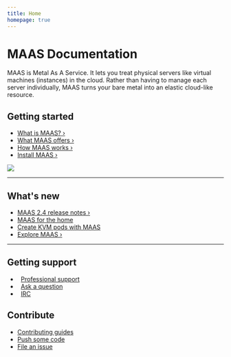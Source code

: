 ```yaml
---
title: Home
homepage: true
---
```


<div class="p-strip--image is-dark" style="background-image: url('https://assets.ubuntu.com/v1/a328d904-MAAS-background-desktop-large-screen.png')">
    <div class="p-content__row">
        <div class="col-8">
            <h1>MAAS Documentation</h1>
            <p>MAAS is Metal As A Service. It lets you treat physical servers like virtual machines (instances) in the cloud. Rather than having to manage each server individually, MAAS turns your bare metal into an elastic cloud-like resource.</p>
        </div>
    </div>
</div>
<div class="p-strip">
    <div class="p-content__row" style="max-width: 80em">
        <div class="u-equal-height">
            <div class="col-6">
                <h2>Getting started</h2>
                <ul class="p-list">
                    <li class="p-list__item"><a href="/en/intro-what-is-maas">What is MAAS?&nbsp;&rsaquo;</a></li>
                    <li class="p-list__item"><a href="/en/intro-what-is-maas#what-maas-offers">What MAAS offers&nbsp;&rsaquo;</a></li>
                    <li class="p-list__item"><a href="/en/intro-what-is-maas#how-maas-works">How MAAS works&nbsp;&rsaquo;</a></li>
                    <li class="p-list__item"><a href="/en/installconfig-snap-install">Install MAAS&nbsp;&rsaquo;</a></li>
                </ul>
            </div>
            <div class="col-6">
                <img style="max-height: 20rem;" src="https://assets.ubuntu.com/v1/be6bd70c-Keep+an+eye+on+your+hardware+-+hardware+tests+list.jpg">
            </div>
        </div>
        <hr class="is-deep">
        <div>
            <h2>What's new</h2>
            <ul class="p-list">
                <li class="p-list__item"><a href="/en/release-notes">MAAS 2.4 release notes&nbsp;&rsaquo;</a></li>
                <li class="p-list__item"><a href="https://blog.ubuntu.com/2018/03/06/maas-for-the-home">MAAS for the home</a></li>
                <li class="p-list__item"><a href="https://tutorials.ubuntu.com/tutorial/create-kvm-pods-with-maas#0">Create KVM pods with MAAS</a></li>
                <li class="p-list__item"><a href="/en/intro-explore">Explore MAAS&nbsp;&rsaquo;</a></li>
            </ul>
        </div>
        <hr class="is-deep">
        <div class="u-equal-height">
            <div class="col-6">
                <h2>Getting support</h2>
                <ul class="p-list">
                    <li class="p-list__item">
                        <i class="p-icon" style="background-image:url('https://assets.ubuntu.com/v1/fa38eb81-picto-business-midaubergine.svg');
                        height:1.5rem;width: 1.5rem;top: 2px;margin-right:.5rem;"></i>
                        <a class="p-link--external" href="https://maas.io/contact-us">Professional support</a>
                    </li>
                    <li class="p-list__item">
                        <i class="p-icon" style="background-image:url('https://assets.ubuntu.com/v1/c5cb0f8e-picto-ubuntu.svg');
                        height:1.5rem;width: 1.5rem;top: 2px;margin-right:.5rem;"></i>
                        <a class="p-link--external" href="http://askubuntu.com/questions/tagged/maas">Ask a question</a>
                    </li>
                    <li class="p-list__item">
                        <i class="p-icon" style="background-image:url('https://assets.ubuntu.com/v1/d3ae9c8e-irc-icon-circle.svg');
                        height:1.5rem;width: 1.5rem;top: 2px;margin-right:.5rem;"></i>
                        <a class="p-link--external" href="http://webchat.freenode.net/?channels=maas">IRC</a>
                    </li>
                </ul>
            </div>
            <div class="col-6">
                <h2>Contribute</h2>
                <ul class="p-list">
                    <li class="p-list__item"><a class="p-link--external" href="/en/contributing-writing">Contributing guides</a></li>
                    <li class="p-list__item--deep"><a class="p-link--external" href="https://launchpad.net/maas">Push some code</a></li>
                    <li class="p-list__item"><a class="p-link--external" href="https://bugs.launchpad.net/maas/+filebug">File an issue</a></li>
                </ul>
            </div>
        </div>
    </div>
</div>

